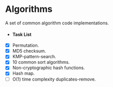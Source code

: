 # Algorithms
A set of common algorithm code implementations.   
- #### Task List   
- [x] Permutation.   
- [x] MD5 checksum.   
- [x] KMP-pattern-search.     
- [x] 10 common sort algorithms.  
- [x] Non-cryptographic hash functions.   
- [x] Hash map.  
- [ ] O(1) time complexity duplicates-remove.  
